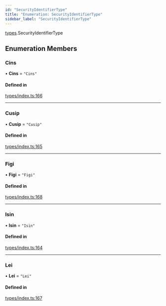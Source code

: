 ```yaml
---
id: "SecurityIdentifierType"
title: "Enumeration: SecurityIdentifierType"
sidebar_label: "SecurityIdentifierType"
---
```


[types](../../../modules/Types/Types.md).SecurityIdentifierType

## Enumeration Members

### Cins

• **Cins** = ``"Cins"``

#### Defined in

[types/index.ts:166](https://github.com/PolymeshAssociation/polymesh-sdk/blob/720afb69c/src/types/index.ts#L166)

___

### Cusip

• **Cusip** = ``"Cusip"``

#### Defined in

[types/index.ts:165](https://github.com/PolymeshAssociation/polymesh-sdk/blob/720afb69c/src/types/index.ts#L165)

___

### Figi

• **Figi** = ``"Figi"``

#### Defined in

[types/index.ts:168](https://github.com/PolymeshAssociation/polymesh-sdk/blob/720afb69c/src/types/index.ts#L168)

___

### Isin

• **Isin** = ``"Isin"``

#### Defined in

[types/index.ts:164](https://github.com/PolymeshAssociation/polymesh-sdk/blob/720afb69c/src/types/index.ts#L164)

___

### Lei

• **Lei** = ``"Lei"``

#### Defined in

[types/index.ts:167](https://github.com/PolymeshAssociation/polymesh-sdk/blob/720afb69c/src/types/index.ts#L167)
